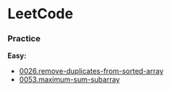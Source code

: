 # LeetCode

### Practice

**Easy:**
  - [0026.remove-duplicates-from-sorted-array](problems/26.remove-duplicates-from-sorted-array.md)
  - [0053.maximum-sum-subarray](problems/53.maximum-sum-subarray-en.md)
